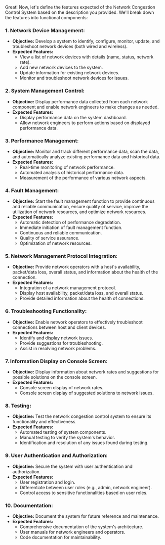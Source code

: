 Great! Now, let's define the features expected of the Network Congestion Control System based on the description you provided. We'll break down the features into functional components:

### 1. **Network Device Management:**

- **Objective:** Develop a system to identify, configure, monitor, update, and troubleshoot network devices (both wired and wireless).
- **Expected Features:**
  - View a list of network devices with details (name, status, network rate).
  - Add new network devices to the system.
  - Update information for existing network devices.
  - Monitor and troubleshoot network devices for issues.

### 2. **System Management Control:**

- **Objective:** Display performance data collected from each network component and enable network engineers to make changes as needed.
- **Expected Features:**
  - Display performance data on the system dashboard.
  - Allow network engineers to perform actions based on displayed performance data.

### 3. **Performance Management:**

- **Objective:** Monitor and track different performance data, scan the data, and automatically analyze existing performance data and historical data.
- **Expected Features:**
  - Real-time monitoring of network performance.
  - Automated analysis of historical performance data.
  - Measurement of the performance of various network aspects.

### 4. **Fault Management:**

- **Objective:** Start the fault management function to provide continuous and reliable communication, ensure quality of service, improve the utilization of network resources, and optimize network resources.
- **Expected Features:**
  - Automatic detection of performance degradation.
  - Immediate initiation of fault management function.
  - Continuous and reliable communication.
  - Quality of service assurance.
  - Optimization of network resources.

### 5. **Network Management Protocol Integration:**

- **Objective:** Provide network operators with a host's availability, packet/data loss, overall status, and information about the health of the connection.
- **Expected Features:**
  - Integration of a network management protocol.
  - Display host availability, packet/data loss, and overall status.
  - Provide detailed information about the health of connections.

### 6. **Troubleshooting Functionality:**

- **Objective:** Enable network operators to effectively troubleshoot connections between host and client devices.
- **Expected Features:**
  - Identify and display network issues.
  - Provide suggestions for troubleshooting.
  - Assist in resolving network problems.

### 7. **Information Display on Console Screen:**

- **Objective:** Display information about network rates and suggestions for possible solutions on the console screen.
- **Expected Features:**
  - Console screen display of network rates.
  - Console screen display of suggested solutions to network issues.

### 8. **Testing:**

- **Objective:** Test the network congestion control system to ensure its functionality and effectiveness.
- **Expected Features:**
  - Automated testing of system components.
  - Manual testing to verify the system's behavior.
  - Identification and resolution of any issues found during testing.

### 9. **User Authentication and Authorization:**

- **Objective:** Secure the system with user authentication and authorization.
- **Expected Features:**
  - User registration and login.
  - Differentiate between user roles (e.g., admin, network engineer).
  - Control access to sensitive functionalities based on user roles.

### 10. **Documentation:**

- **Objective:** Document the system for future reference and maintenance.
- **Expected Features:**
  - Comprehensive documentation of the system's architecture.
  - User manuals for network engineers and operators.
  - Code documentation for maintainability.
